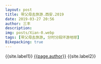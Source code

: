 ```yaml
---
layout: post
title: 带父母去旅游.西安.2019
date: 2019-03-27 20:56
author: 三丰
description:
img: posts/Xian-0.webp
tags: [带父母去旅游, 分时分段环游地球]
Bikepacking: true
---
```

{{site.label1}} <a href="/about">{{page.author}}</a> {{site.label2}}
